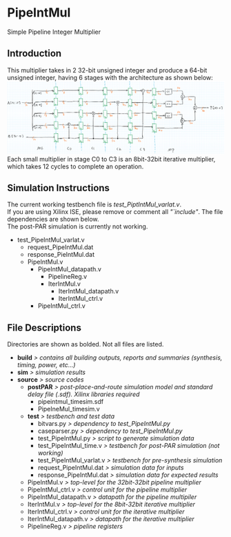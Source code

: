 # PipeIntMul
Simple Pipeline Integer Multiplier

## Introduction
This multiplier takes in 2 32-bit unsigned integer and produce a 64-bit unsigned integer, having 6 stages with the architecture as shown below:  
![Arch](https://github.com/YxdFlare/PipeIntMul/blob/modelsim/2.png)  
Each small multiplier in stage C0 to C3 is an 8bit-32bit iterative multiplier, which takes 12 cycles to complete an operation.

## Simulation Instructions  
The current working testbench file is _test_PiptIntMul_varlat.v_.  
If you are using Xilinx ISE, please remove or comment all _"\`include"_. The file dependencies are shown below.  
The post-PAR simulation is currently not working.

- test_PipeIntMul_varlat.v
  - request_PipeIntMul.dat
  * response_PieIntMul.dat
  * PipeIntMul.v
    * PipeIntMul_datapath.v
      * PipelineReg.v
      * IterIntMul.v
        * IterIntMul_datapath.v
        * IterIntMul_ctrl.v
    * PipeIntMul_ctrl.v

## File Descriptions  
Directories are shown as bolded. Not all files are listed.  

* __build__ _> contains all building outputs, reports and summaries (synthesis, timing, power, etc...)_
* __sim__ _> simulation results_
* __source__ _> source codes_
  * __postPAR__ _> post-place-and-route simulation model and standard delay file (.sdf). Xilinx libraries required_
    * pipeintmul_timesim.sdf
    * PipeIneMul_timesim.v
  * __test__ _> testbench and test data_
    * bitvars.py _> dependency to test_PipeIntMul.py_
    * caseparser.py _> dependency to test_PipeIntMul.py_
    * test_PipeIntMul.py _> script to generate simulation data_
    * test_PipeIntMul_time.v _> testbench for post-PAR simulation (not working)_
    * test_PipeIntMul_varlat.v _> testbench for pre-synthesis simulation_
    * request_PipeIntMul.dat _> simulation data for inputs_
    * response_PipeIntMul.dat _> simulation data for expected results_
  * PipeIntMul.v _> top-level for the 32bit-32bit pipeline multiplier_
  * PipeIntMul_ctrl.v _> control unit for the pipeline multiplier_
  * PipeIntMul_datapath.v _> datapath for the pipeline multipiler_
  * IterIntMul.v _> top-level for the 8bit-32bit iterative multiplier_
  * IterIntMul_ctrl.v _> control unit for the iterative multiplier_
  * IterIntMul_datapath.v _> datapath for the iterative multiplier_
  * PipelineReg.v _> pipeline registers_

